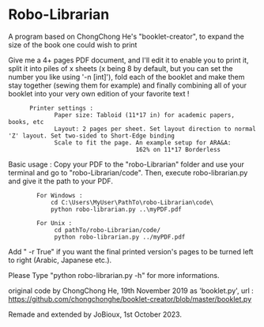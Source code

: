 # Robo-Librarian
A program based on ChongChong He's "booklet-creator", to expand the size of the book one could wish to print


Give me a 4+ pages PDF document, and I'll edit it to enable you to print it, split it into piles 
of x sheets (x being 8 by default, but you can set the number you like using '-n [int]'), fold 
each of the booklet and make them stay together (sewing them for example) and finally combining
all of your booklet into your very own edition of your favorite text !
                                                                      
          Printer settings :
                 Paper size: Tabloid (11*17 in) for academic papers, books, etc 
                 Layout: 2 pages per sheet. Set layout direction to normal 'Z' layout. Set two-sided to Short-Edge binding 
                 Scale to fit the page. An example setup for ARA&A:
                                        162% on 11*17 Borderless 

Basic usage : Copy your PDF to the "robo-Librarian" folder and use your terminal and go to "robo-Librarian/code". 
              Then, execute robo-librarian.py and give it the path to your PDF.
              
            For Windows :  
                cd C:\Users\MyUser\PathTo\robo-Librarian\code\
                python robo-librarian.py ..\myPDF.pdf
            
            For Unix : 
                 cd pathTo/robo-Librarian/code/
                 python robo-librarian.py ../myPDF.pdf

  Add " -r True" if you want the final printed version's pages to be turned left to right (Arabic, Japanese etc.).

  Please Type "python robo-librarian.py -h" for more informations.


    
original code by ChongChong He, 19th November 2019 as 'booklet.py', url : https://github.com/chongchonghe/booklet-creator/blob/master/booklet.py
  
  Remade and extended by JoBioux, 1st October 2023.

